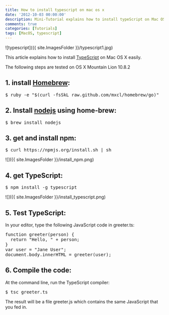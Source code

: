 ```yaml
---
title: How to install typescript on mac os x
date: '2012-10-03 00:00:00'
description: Mini-Tutorial explains how to install typeScript on Mac OS X easily
comments: true
categories: [Tutorials]
tags: [MacOS, typescript]
---
```



![typescript]({{ site.ImagesFolder }}/typescript1.jpg)


This article explains how to install [TypeScript][2] on Mac OS X easily.

The following steps are tested on OS X Mountain Lion 10.8.2 

## 1. install [Homebrew][3]:

<pre>
$ ruby -e "$(curl -fsSkL raw.github.com/mxcl/homebrew/go)"
</pre>

## 2. Install [nodejs][4] using home-brew:
<pre>
$ brew install nodejs
</pre>

## 3. get and install npm:
<pre>
$ curl https://npmjs.org/install.sh | sh
</pre>

![]({{ site.ImagesFolder }}/install_npm.png)

## 4. get TypeScript:
<pre>
$ npm install -g typescript
</pre>

![]({{ site.ImagesFolder }}/install_typescript.png)
## 5. Test TypeScript:

In your editor, type the following JavaScript code in greeter.ts:
<pre>
function greeter(person) {
  return "Hello, " + person;
}    
var user = "Jane User";   
document.body.innerHTML = greeter(user);
</pre>    
    

## 6. Compile the code:

At the command line, run the TypeScript compiler:
<pre>
$ tsc greeter.ts
</pre>

The result will be a file greeter.js which contains the same JavaScript that you fed in.

 [1]: http://cyounes.com/new/how-to-install-typescript-on-mac-os-x
 [2]: http://www.typescriptlang.org/ "TypeScript"
 [3]: http://mxcl.github.com/homebrew/
 [4]: http://nodejs.org